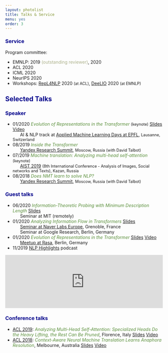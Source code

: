 ```yaml
---
layout: photolist
title: Talks & Service
menu: yes
order: 3
---
```


### <span style="color:darkblue"> Service </span>
Program committee:
* EMNLP: 2019 <span style="color:#abb089">(outstanding reviewer)</span>, 2020
* ACL 2020
* ICML 2020
* NeurIPS 2020
* Workshops: [RepL4NLP](https://sites.google.com/view/repl4nlp2020/home) 2020 <span style="font-size:0.9em">(at ACL)</span>, [DeeLIO](https://sites.google.com/view/deelio-ws/program-committee) 2020 <span style="font-size:0.9em">(at EMNLP)</span> 


## <span style="color:darkblue"> Selected Talks </span>

<!---(Upcoming talks are <span style="color:gray;font-size:0.9em">in grey</span>)-->

### <span style="color:darkblue"> Speaker </span>

* 01/2020 <span style="color:#5a8f3b">_Evolution of Representations in the Transformer_</span> <span style="font-size:0.9em">(keynote)</span> <a href="https://drive.google.com/file/d/1bEiWUZDNbKAgMkt5PPF9sQl3x9AYNVoZ/view?usp=sharing" class="label slides">Slides</a> <a href="https://youtu.be/ZyWLrBGiEpI" class="label video">Video</a>
<br/>&nbsp; &nbsp; &nbsp; AI & NLP track at [Applied Machine Learning Days at EPFL](https://appliedmldays.org/tracks/ai-nlp), <span style="font-size:0.9em">Lausanne, Switzerland</span>  
* 08/2019 <span style="color:#5a8f3b">_Inside the Transformer_</span>
<br/>&nbsp; &nbsp; &nbsp; [Yandex Research Summit](https://yandex.com/promo/academy/yars_2019), <span style="font-size:0.9em">Moscow, Russia (with David Talbot)</span> 
* 07/2019 <span style="color:#5a8f3b">_Machine translation: Analyzing multi-head self-attention_</span> <span style="font-size:0.9em">(keynote)</span> 
<br/>&nbsp; &nbsp; &nbsp; [AIST 2019](http://aistconf.org) <span style="font-size:0.9em">(8th International Conference - Analysis of Images, Social networks and Texts), Kazan, Russia</span> 
* 08/2018 <span style="color:#5a8f3b">_Does NMT learn to solve NLP?_</span>
<br/>&nbsp; &nbsp; &nbsp; [Yandex Research Summit](https://yandex.com/promo/academy/yars_2019), <span style="font-size:0.9em">Moscow, Russia (with David Talbot)</span> 

### <span style="color:darkblue"> Guest talks </span>
* 06/2020 <span style="color:#5a8f3b">_Information-Theoretic Probing with Minimum Description Length_</span> <a href="https://drive.google.com/file/d/1iP7P0nld_O8op2SLEEX-q7WSFA1rKlfk/view?usp=sharing" class="label slides">Slides</a>
<br/>&nbsp; &nbsp; &nbsp; Seminar at MIT (remotely)
* 01/2020 <span style="color:#5a8f3b">_Analyzing Information Flow in Transformers_</span> <a href="https://drive.google.com/file/d/1bEiWUZDNbKAgMkt5PPF9sQl3x9AYNVoZ/view?usp=sharing" class="label slides">Slides</a>
<br/>&nbsp; &nbsp; &nbsp; [Seminar at Naver Labs Europe](https://europe.naverlabs.com/research/seminars/analyzing-information-flow-in-transformers/), Grenoble, France
<br/>&nbsp; &nbsp; &nbsp; Seminar at Google Research, Berlin, Germany
* 01/2020 <span style="color:#5a8f3b">_Evolution of Representations in the Transformer_</span> <a href="https://drive.google.com/file/d/1bEiWUZDNbKAgMkt5PPF9sQl3x9AYNVoZ/view?usp=sharing" class="label slides">Slides</a> <a href="https://youtu.be/h5N7sbAKBhA" class="label video">Video</a> 
<br/>&nbsp; &nbsp; &nbsp; [Meetup at Rasa](https://www.meetup.com/ru-RU/Bots-Berlin-Build-better-conversational-interfaces-with-AI/events/267058207/), Berlin, Germany
* 11/2019 [NLP Highlights](https://soundcloud.com/nlp-highlights) podcast
<iframe width="100%" height="170" scrolling="no" frameborder="no" allow="autoplay" src="https://w.soundcloud.com/player/?url=https%3A//api.soundcloud.com/tracks/725286211&color=%23ff5500&auto_play=false&hide_related=false&show_comments=true&show_user=true&show_reposts=false&show_teaser=false&show_artwork=false&visual=false"></iframe>


### <span style="color:darkblue"> Conference talks </span>
* [ACL 2019](http://www.acl2019.org/EN/index.xhtml): <span style="color:#5a8f3b">_Analyzing Multi-Head Self-Attention: Specialized Heads Do the Heavy Lifting, the Rest Can Be Pruned_</span>, Florence, Italy <a href="https://drive.google.com/file/d/15U64KJnn-g0Q3FFVblscZVX5_T-qhdvZ/view?usp=sharing" class="label slides">Slides</a> <a href="https://vimeo.com/385434677" class="label video">Video</a>
* [ACL 2018](https://acl2018.org): <span style="color:#5a8f3b">_Context-Aware Neural Machine Translation Learns Anaphora Resolution_</span>, Melbourne, Australia <a href="https://drive.google.com/file/d/1PuEDrl-PqRJdlnEiHReLL7eyjbWd_JPu/view?usp=sharing" class="label slides">Slides</a> <a href="https://vimeo.com/288152860" class="label video">Video</a>